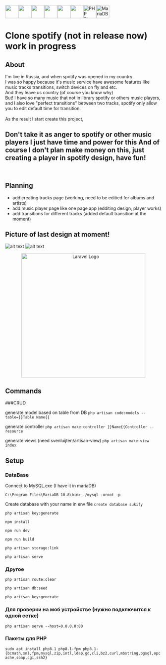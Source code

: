 <div style="display:flex"><img style="height: 3em" src="https://raw.githubusercontent.com/laravel/art/master/logo-lockup/5%20SVG/2%20CMYK/1%20Full%20Color/laravel-logolockup-cmyk-red.svg" height="50" alt=""/><img style="height: 3em" src="https://free-png.ru/wp-content/uploads/2022/02/free-png.ru-566.png" height="50" alt=""/><img style="height: 3em" src="https://upload.wikimedia.org/wikipedia/commons/thumb/9/99/Unofficial_JavaScript_logo_2.svg/1200px-Unofficial_JavaScript_logo_2.svg.png" height="50" alt=""/><img style="height: 3em" src="https://upload.wikimedia.org/wikipedia/commons/thumb/6/61/HTML5_logo_and_wordmark.svg/768px-HTML5_logo_and_wordmark.svg.png?20170517184425" height="50" alt=""/><img style="height: 3em" src="https://upload.wikimedia.org/wikipedia/commons/thumb/d/d5/CSS3_logo_and_wordmark.svg/544px-CSS3_logo_and_wordmark.svg.png?20160530175649" height="50" alt=""/><img style="height: 3em" src="https://tutsplus.s3.amazonaws.com/tutspremium/web-development/180_Laravel4/images/composer.png" height="50" alt=""/><img style="height: 3em" src="https://upload.wikimedia.org/wikipedia/commons/thumb/c/c9/PhpStorm_Icon.svg/2048px-PhpStorm_Icon.svg.png" alt="PHP Storm" /><img style="height: 3em" src="https://upload.wikimedia.org/wikipedia/commons/thumb/c/ca/MariaDB_colour_logo.svg/1200px-MariaDB_colour_logo.svg.png" alt="MariaDB" /></div>

# Clone spotify (not in release now) work in progress

## About
I'm live in Russia, and when spotify was opened in my country<br />
I was so happy because it's music service have awesome features like music tracks transitions, switch devices on fly and etc.<br />
And they leave us country (of course you know why)<br />
But! I have so many music that not in library spotify or others music players,<br />
and I also love "perfect transitions" between two tracks, spotify only allow you to edit default time for transition.<br />
<br/>
As the result I start create this project,<br>
<h2><b>Don't take it as anger to spotify or other music players I just have time and power for this</b>
<b>And of course I don't plan make money on this, just creating a player in spotify design, have fun!</b></h2>
<br>

## Planning
- add creating tracks page (working, need to be editied for albums and artists)
- add music player page like one page app (edditing design, player works)
- add transitions for different tracks (added default transition at the moment)


## Picture of last design at moment!
![alt text](https://user-images.githubusercontent.com/46899953/209230334-d8b7e010-e581-4d30-a3cf-f56ca3b5024b.png)
![alt text](https://user-images.githubusercontent.com/46899953/208583653-b748f261-5d42-4670-8ed7-ab340ec5d54a.png)


<p align="center"><a href="https://laravel.com" target="_blank"><img src="https://raw.githubusercontent.com/laravel/art/master/logo-lockup/5%20SVG/2%20CMYK/1%20Full%20Color/laravel-logolockup-cmyk-red.svg" width="400" alt="Laravel Logo"></a></p>

## Commands
###CRUD

generate model based on table from DB
`php artisan code:models --table=}}Table Name{{`

generate controller
`php artisan make:controller }}Name{{Controller --resource`

generate views (need svenluijten/artisan-view)
`php artisan make:view index`

## Setup
### DataBase

Connect to MySQL.exe (I have it in mariaDB)

`C:\Program Files\MariaDB 10.8\bin> ./mysql -uroot -p`

Create database with your name in env file
`create database sukify`

`php artisan key:generate`

`npm install`

`npm run dev`

`npm run build`

`php artisan storage:link`

`php artisan serve`

### Другое

`php artisan route:clear`

`php artisan db:seed`

`php artisan key:generate`

### Для проверки на моб устройстве (нужно подключится к одной сетке)

`php artisan serve --host=0.0.0.0:80`

### Пакеты для PHP
`sudo apt install php8.1 php8.1-fpm php8.1-{bcmath,xml,fpm,mysql,zip,intl,ldap,gd,cli,bz2,curl,mbstring,pgsql,opcache,soap,cgi,ssh2}`


